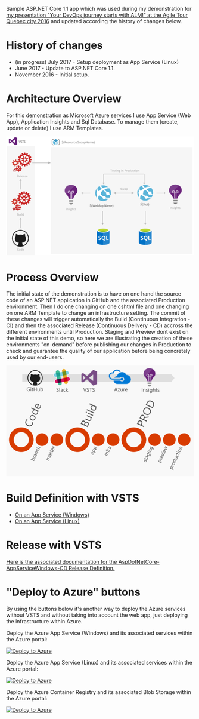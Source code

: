 Sample ASP.NET Core 1.1 app which was used during my demonstration for [my presentation "Your DevOps journey starts with ALM!" at the Agile Tour Quebec city 2016](http://aka.ms/mabenoit-atq2016) and updated according the history of changes below.

# History of changes
- (in progress) July 2017 - Setup deployment as App Service (Linux)
- June 2017 - Update to ASP.NET Core 1.1.
- November 2016 - Initial setup.

# Architecture Overview
For this demonstration as Microsoft Azure services I use App Service (Web App), Application Insights and Sql Database. 
To manage them (create, update or delete) I use ARM Templates.

![Architecture Overview](/docs/imgs/Overview.PNG)

# Process Overview
The initial state of the demonstration is to have on one hand the source code of an ASP.NET application in GitHub and the associated Production environment.
Then I do one changing on one cshtml file and one changing on one ARM Template to change an infrastructure setting.
The commit of these changes will trigger automatically the Build (Continuous Integration - CI) and then the associated Release (Continuous Delivery - CD) accross the different environments until Production. 
Staging and Preview dont exist on the initial state of this demo, so here we are illustrating the creation of these environments "on-demand" before publishing our changes in Production to check and guarantee the quality of our application before being concretely used by our end-users.

![Process Overview](/docs/imgs/Process.PNG)

# Build Definition with VSTS

- [On an App Service (Windows)](/docs/AspDotNetCore-AppServiceWindows-CI.md)
- [On an App Service (Linux)](/docs/AspDotNetCore-AppServiceLinux-CI.md)

# Release with VSTS

[Here is the associated documentation for the AspDotNetCore-AppServiceWindows-CD Release Definition.](/docs/AspDotNetCore-AppServiceWindows-CD.md)

# "Deploy to Azure" buttons

By using the buttons below it's another way to deploy the Azure services without VSTS and without taking into account the web app, just deploying the infrastructure within Azure.

Deploy the Azure App Service (Windows) and its associated services within the Azure portal:

<a href="https://raw.githubusercontent.com/mathieu-benoit/asp-dot-net-core-on-azure-web-app/master/infra/AspNetCoreApplication.Infrastructure/templates/deploy-windows.json" target="_blank">![Deploy to Azure](http://azuredeploy.net/deploybutton.png)</a>

Deploy the Azure App Service (Linux) and its associated services within the Azure portal:

<a href="https://raw.githubusercontent.com/mathieu-benoit/asp-dot-net-core-on-azure-web-app/master/infra/AspNetCoreApplication.Infrastructure/templates/deploy-linux.json" target="_blank">![Deploy to Azure](http://azuredeploy.net/deploybutton.png)</a>

Deploy the Azure Container Registry and its associated Blob Storage within the Azure portal:

<a href="https://raw.githubusercontent.com/mathieu-benoit/asp-dot-net-core-on-azure-web-app/master/infra/AspNetCoreApplication.Infrastructure/templates/ContainerRegistry.json" target="_blank">![Deploy to Azure](http://azuredeploy.net/deploybutton.png)</a>
